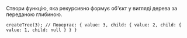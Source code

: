 Створи функцію, яка рекурсивно формує об'єкт у вигляді дерева за переданою глибиною.

`createTree(3);
// Повертає: { value: 3, child: { value: 2, child: { value: 1, child: null } } }`
